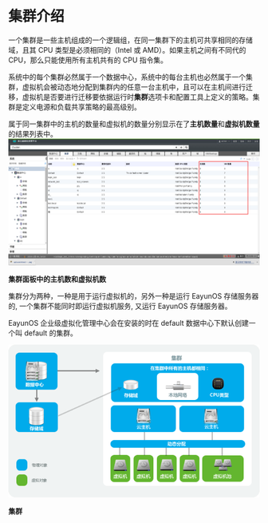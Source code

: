 # 集群介绍

一个集群是一些主机组成的一个逻辑组，在同一集群下的主机可共享相同的存储域，且其 CPU 类型是必须相同的（Intel 或 AMD）。如果主机之间有不同代的 CPU，那么只能使用所有主机共有的 CPU 指令集。

系统中的每个集群必然属于一个数据中心，系统中的每台主机也必然属于一个集群，虚拟机会被动态地分配到集群内的任意一台主机中，且可以在主机间进行迁移，虚拟机是否要进行迁移要依据运行时**集群**选项卡和配置工具上定义的策略。集群是定义电源和负载共享策略的最高级别。

属于同一集群中的主机的数量和虚拟机的数量分别显示在了**主机数量**和**虚拟机数量**的结果列表中。
![集群中显示主机和虚拟机的数量](../images/EayunOS_Cluster_HVnum.png)

**集群面板中的主机数和虚拟机数**

集群分为两种，一种是用于运行虚拟机的，另外一种是运行 EayunOS 存储服务器的, 一个集群不能同时即运行虚拟机服务, 又运行 EayunOS 存储服务器。

EayunOS 企业级虚拟化管理中心会在安装的时在 default 数据中心下默认创建一个叫 default 的集群。

![集群图示](../images/EayunOS_Cluster.png)

**集群**
